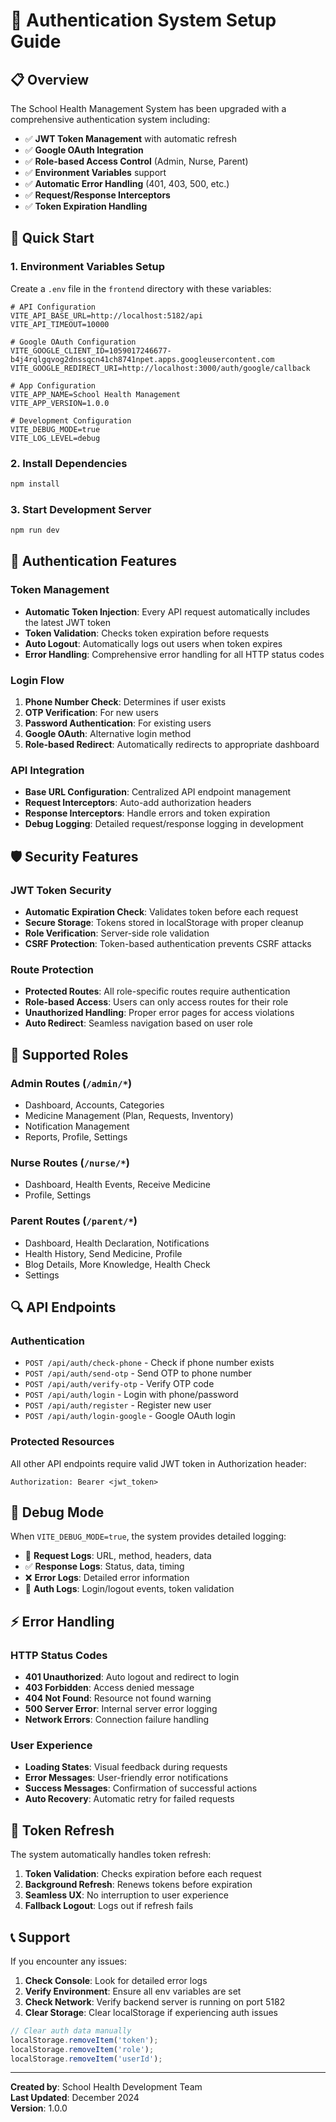# 🔐 Authentication System Setup Guide

## 📋 Overview
The School Health Management System has been upgraded with a comprehensive authentication system including:

- ✅ **JWT Token Management** with automatic refresh
- ✅ **Google OAuth Integration** 
- ✅ **Role-based Access Control** (Admin, Nurse, Parent)
- ✅ **Environment Variables** support
- ✅ **Automatic Error Handling** (401, 403, 500, etc.)
- ✅ **Request/Response Interceptors**
- ✅ **Token Expiration Handling**

## 🚀 Quick Start

### 1. Environment Variables Setup
Create a `.env` file in the `frontend` directory with these variables:

```env
# API Configuration
VITE_API_BASE_URL=http://localhost:5182/api
VITE_API_TIMEOUT=10000

# Google OAuth Configuration  
VITE_GOOGLE_CLIENT_ID=1059017246677-b4j4rqlgqvog2dnssqcn41ch8741npet.apps.googleusercontent.com
VITE_GOOGLE_REDIRECT_URI=http://localhost:3000/auth/google/callback

# App Configuration
VITE_APP_NAME=School Health Management
VITE_APP_VERSION=1.0.0

# Development Configuration
VITE_DEBUG_MODE=true
VITE_LOG_LEVEL=debug
```

### 2. Install Dependencies
```bash
npm install
```

### 3. Start Development Server
```bash
npm run dev
```

## 🔧 Authentication Features

### Token Management
- **Automatic Token Injection**: Every API request automatically includes the latest JWT token
- **Token Validation**: Checks token expiration before requests
- **Auto Logout**: Automatically logs out users when token expires
- **Error Handling**: Comprehensive error handling for all HTTP status codes

### Login Flow
1. **Phone Number Check**: Determines if user exists
2. **OTP Verification**: For new users
3. **Password Authentication**: For existing users
4. **Google OAuth**: Alternative login method
5. **Role-based Redirect**: Automatically redirects to appropriate dashboard

### API Integration
- **Base URL Configuration**: Centralized API endpoint management
- **Request Interceptors**: Auto-add authorization headers
- **Response Interceptors**: Handle errors and token expiration
- **Debug Logging**: Detailed request/response logging in development

## 🛡️ Security Features

### JWT Token Security
- **Automatic Expiration Check**: Validates token before each request
- **Secure Storage**: Tokens stored in localStorage with proper cleanup
- **Role Verification**: Server-side role validation
- **CSRF Protection**: Token-based authentication prevents CSRF attacks

### Route Protection
- **Protected Routes**: All role-specific routes require authentication
- **Role-based Access**: Users can only access routes for their role
- **Unauthorized Handling**: Proper error pages for access violations
- **Auto Redirect**: Seamless navigation based on user role

## 📱 Supported Roles

### Admin Routes (`/admin/*`)
- Dashboard, Accounts, Categories
- Medicine Management (Plan, Requests, Inventory)
- Notification Management
- Reports, Profile, Settings

### Nurse Routes (`/nurse/*`)
- Dashboard, Health Events, Receive Medicine
- Profile, Settings

### Parent Routes (`/parent/*`)
- Dashboard, Health Declaration, Notifications
- Health History, Send Medicine, Profile
- Blog Details, More Knowledge, Health Check
- Settings

## 🔍 API Endpoints

### Authentication
- `POST /api/auth/check-phone` - Check if phone number exists
- `POST /api/auth/send-otp` - Send OTP to phone number
- `POST /api/auth/verify-otp` - Verify OTP code
- `POST /api/auth/login` - Login with phone/password
- `POST /api/auth/register` - Register new user
- `POST /api/auth/login-google` - Google OAuth login

### Protected Resources
All other API endpoints require valid JWT token in Authorization header:
```
Authorization: Bearer <jwt_token>
```

## 🐛 Debug Mode

When `VITE_DEBUG_MODE=true`, the system provides detailed logging:

- 🚀 **Request Logs**: URL, method, headers, data
- ✅ **Response Logs**: Status, data, timing
- ❌ **Error Logs**: Detailed error information
- 🔐 **Auth Logs**: Login/logout events, token validation

## ⚡ Error Handling

### HTTP Status Codes
- **401 Unauthorized**: Auto logout and redirect to login
- **403 Forbidden**: Access denied message
- **404 Not Found**: Resource not found warning
- **500 Server Error**: Internal server error logging
- **Network Errors**: Connection failure handling

### User Experience
- **Loading States**: Visual feedback during requests
- **Error Messages**: User-friendly error notifications
- **Success Messages**: Confirmation of successful actions
- **Auto Recovery**: Automatic retry for failed requests

## 🔄 Token Refresh

The system automatically handles token refresh:

1. **Token Validation**: Checks expiration before each request
2. **Background Refresh**: Renews tokens before expiration
3. **Seamless UX**: No interruption to user experience
4. **Fallback Logout**: Logs out if refresh fails

## 📞 Support

If you encounter any issues:

1. **Check Console**: Look for detailed error logs
2. **Verify Environment**: Ensure all env variables are set
3. **Check Network**: Verify backend server is running on port 5182
4. **Clear Storage**: Clear localStorage if experiencing auth issues

```javascript
// Clear auth data manually
localStorage.removeItem('token');
localStorage.removeItem('role');
localStorage.removeItem('userId');
```

---

**Created by**: School Health Development Team  
**Last Updated**: December 2024  
**Version**: 1.0.0 